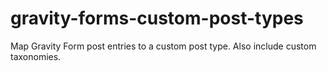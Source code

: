 gravity-forms-custom-post-types
===============================

Map Gravity Form post entries to a custom post type. Also include custom taxonomies.
